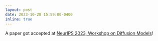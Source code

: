 ```yaml
---
layout: post
date: 2023-10-28 15:59:00-0400
inline: true
---
```


A paper got accepted at [NeurIPS 2023, Workshop on Diffusion Models](https://nips.cc/virtual/2023/74848)! 
